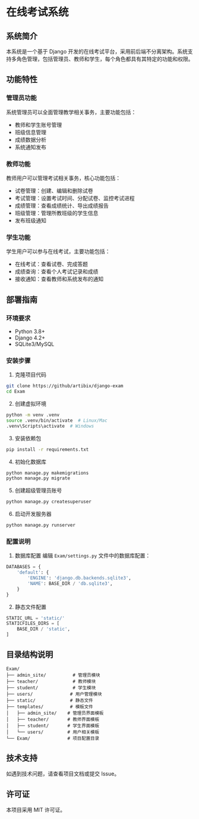# 在线考试系统

## 系统简介

本系统是一个基于 Django 开发的在线考试平台，采用前后端不分离架构。系统支持多角色管理，包括管理员、教师和学生，每个角色都具有其特定的功能和权限。

## 功能特性

### 管理员功能
系统管理员可以全面管理教学相关事务，主要功能包括：
- 教师和学生账号管理
- 班级信息管理
- 成绩数据分析
- 系统通知发布

### 教师功能
教师用户可以管理考试相关事务，核心功能包括：
- 试卷管理：创建、编辑和删除试卷
- 考试管理：设置考试时间、分配试卷、监控考试进程
- 成绩管理：查看成绩统计、导出成绩报告
- 班级管理：管理所教班级的学生信息
- 发布班级通知

### 学生功能
学生用户可以参与在线考试，主要功能包括：
- 在线考试：查看试卷、完成答题
- 成绩查询：查看个人考试记录和成绩
- 接收通知：查看教师和系统发布的通知

## 部署指南

### 环境要求
- Python 3.8+
- Django 4.2+
- SQLite3/MySQL

### 安装步骤

1. 克隆项目代码
```bash
git clone https://github/artibix/django-exam
cd Exam
```

2. 创建虚拟环境
```bash
python -m venv .venv
source .venv/bin/activate  # Linux/Mac
.venv\Scripts\activate  # Windows
```

3. 安装依赖包
```bash
pip install -r requirements.txt
```

4. 初始化数据库
```bash
python manage.py makemigrations
python manage.py migrate
```

5. 创建超级管理员账号
```bash
python manage.py createsuperuser
```

6. 启动开发服务器
```bash
python manage.py runserver
```

### 配置说明

1. 数据库配置
   编辑 `Exam/settings.py` 文件中的数据库配置：
```python
DATABASES = {
    'default': {
        'ENGINE': 'django.db.backends.sqlite3',
        'NAME': BASE_DIR / 'db.sqlite3',
    }
}
```

2. 静态文件配置
```python
STATIC_URL = 'static/'
STATICFILES_DIRS = [
    BASE_DIR / 'static',
]
```

## 目录结构说明

```
Exam/
├── admin_site/          # 管理员模块
├── teacher/             # 教师模块
├── student/             # 学生模块
├── users/              # 用户管理模块
├── static/             # 静态文件
├── templates/          # 模板文件
│   ├── admin_site/    # 管理员界面模板
│   ├── teacher/       # 教师界面模板
│   ├── student/       # 学生界面模板
│   └── users/         # 用户相关模板
└── Exam/              # 项目配置目录
```

## 技术支持

如遇到技术问题，请查看项目文档或提交 Issue。

## 许可证

本项目采用 MIT 许可证。